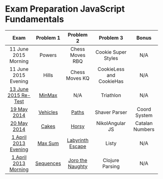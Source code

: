 # Exam Preparation JavaScript Fundamentals

| Exam | Problem 1 | Problem 2 | Problem 3 | Bonus |
| :-: | :-: | :-: | :-: | :-: |
| 11 June 2015 Morning | Powers | Chess Moves RBQ | Cookie Super Styles | N/A |
| 11 June 2015 Evening | Hills | Chess Moves KQ | CookieLess and CookieHas | N/A |
| [13 June 2015 Re-Test](http://bgcoder.com/Contests/Practice/Index/248) | [MinMax](./MinMax) | N/A | Triathlon | N/A |
| [19 May 2014](http://bgcoder.com/Contests/Practice/Index/187) | [Vehicles](./Vehicles) | [Paths](./Paths) | Shaver Parser | Coord System |
| [20 May 2014](http://bgcoder.com/Contests/Practice/Index/189) | [Cakes](./Cakes) | [Horsy](./Horsy) | NikolAngular JS | Catalan Numbers |
| [1 April 2013 Evening](http://bgcoder.com/Contests/Practice/Index/75) | [Max Sum](./MaxSum) | [Labyrinth Escape](./LabyrinthEscape) | Listy | N/A |
| [1 April 2013 Morning](http://bgcoder.com/Contests/Practice/Index/74) | [Sequences](./Sequences) | [Joro the Naughty](./JoroTheNaughty) | Clojure Parsing | N/A |